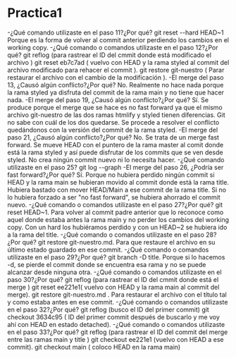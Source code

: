 # Practica1
-¿Qué comando utilizaste en el paso 11?¿Por qué?
git reset --hard HEAD~1  Porque es la forma de volver al commit anterior perdiendo los cambios en el working copy. 
-¿Qué comando o comandos utilizaste en el paso 12?¿Por qué?
git reflog (para rastrear el ID del cmmit donde está modificado el archivo )
git reset eb7c7ad ( vuelvo con HEAD  y la rama styled al commit del archivo modificado para rehacer el commit ).
git restore git-nuestro ( Parar restaurar el archivo con el cambio de la modificación ).
-El merge del paso 13, ¿Causó algún conflicto?¿Por qué?
No. Realmente no hace nada porque la rama styled ya disfruta del commit de la rama main y no tiene que hacer nada.
-El merge del paso 19, ¿Causó algún conflicto?¿Por qué?
Sí. Se produce porque el merge que se hace es no fast forward ya que el mismo archivo git-nuestro de las dos ramas htmlify y styled tienen diferencias. 
Git no sabe con cuál de los dos quedarse. Se procede a resolver el conflicto quedándonos con la versión del commit de la rama styled.
-El merge del paso 21, ¿Causó algún conflicto?¿Por qué?
No. Se trata de un merge fast forward. Se mueve HEAD con el puntero de la rama master al comit donde está la rama styled y así puede disfrutar de los commits que se ven desde styled. 
No crea ningún commit nuevo ni lo necesita hacer.
-¿Qué comando utilizaste en el paso 25?
git log --graph
-El merge del paso 26, ¿Podría ser fast forward?¿Por qué?
Sí. Porque no hubiera perdido ningún commit si HEAD y la rama main se hubieran movido al commit donde está la rama title. 
Hubiera bastado con mover HEAD/Main a ese commit de la rama title. Si no lo hubiera forzado a ser "no fast forward", se hubiera ahorrado el commit nuevo.
-¿Qué comando o comandos utilizaste en el paso 27?¿Por qué?
git reset HEAD~1. Para volver al commit padre anterior que lo reconoce como aquel donde estaba antes la rama main y no perder los cambios del working copy. 
Con un hard los hubiéramos perdido y con un HEAD~2 se hubiera ido a la rama del title.
-¿Qué comando o comandos utilizaste en el paso 28?¿Por qué?
git restore git-nuestro.md. Para que restaure el archivo en su último estado guardado en ese commit.
-¿Qué comando o comandos utilizaste en el paso 29?¿Por qué?
git branch -D title. Porque si lo hacemos -d, se pierde el commit donde se encuentra esa rama y no se puede alcanzar desde ninguna otra. 
-¿Qué comando o comandos utilizaste en el paso 30?¿Por qué?
git reflog (para rastrear el ID del cmmit donde está el merge )
git reset  ee221e1( vuelvo con HEAD  y la rama main al commit del merge).
git restore git-nuestro.md . Para restaurar el archivo con el título tal y como estaba antes en ese commit.
-¿Qué comando o comandos utilizaste en el paso 32?¿Por qué?
git reflog (busco el ID del primer commit)
git checkout 3634c95 ( ID del primer commit después de buscarlo y me voy ahí con HEAD en estado detached).
-¿Qué comando o comandos utilizaste en el paso 33?¿Por qué?
git reflog (para rastrear el ID del commit del merge entre las ramas main y title )
git checkout ee221e1 (vuelvo con HEAD a ese commit).
git checkout main ( coloco HEAD en la rama main)
